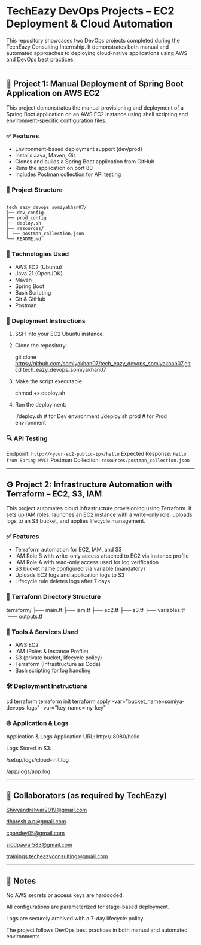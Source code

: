 # TechEazy DevOps Projects – EC2 Deployment & Cloud Automation

This repository showcases two DevOps projects completed during the TechEazy Consulting Internship. It demonstrates both manual and automated approaches to deploying cloud-native applications using AWS and DevOps best practices.

---

## 🚀 Project 1: Manual Deployment of Spring Boot Application on AWS EC2

This project demonstrates the manual provisioning and deployment of a Spring Boot application on an AWS EC2 instance using shell scripting and environment-specific configuration files.

### ✅ Features

- Environment-based deployment support (dev/prod)
- Installs Java, Maven, Git
- Clones and builds a Spring Boot application from GitHub
- Runs the application on port 80
- Includes Postman collection for API testing

### 📁 Project Structure

```

tech_eazy_devops_somiyakhan07/
├── dev_config
├── prod_config
├── deploy.sh
├── resources/
│ └── postman_collection.json
└── README.md

````

### 🧰 Technologies Used

- AWS EC2 (Ubuntu)
- Java 21 (OpenJDK)
- Maven
- Spring Boot
- Bash Scripting
- Git & GitHub
- Postman

### 🚀 Deployment Instructions

1. SSH into your EC2 Ubuntu instance.
2. Clone the repository:
  
   git clone https://github.com/somiyakhan07/tech_eazy_devops_somiyakhan07.git
   cd tech_eazy_devops_somiyakhan07

3. Make the script executable:
  
   chmod +x deploy.sh
   
4. Run the deployment:

   
   ./deploy.sh        # for Dev environment
   ./deploy.sh prod   # for Prod environment
  

### 🔍 API Testing

Endpoint: `http://<your-ec2-public-ip>/hello`
Expected Response: `Hello from Spring MVC!`
Postman Collection: `resources/postman_collection.json`

---

## ⚙️ Project 2: Infrastructure Automation with Terraform – EC2, S3, IAM

This project automates cloud infrastructure provisioning using Terraform. It sets up IAM roles, launches an EC2 instance with a write-only role, uploads logs to an S3 bucket, and applies lifecycle management.

### ✅ Features

* Terraform automation for EC2, IAM, and S3
* IAM Role B with write-only access attached to EC2 via instance profile
* IAM Role A with read-only access used for log verification
* S3 bucket name configured via variable (mandatory)
* Uploads EC2 logs and application logs to S3
* Lifecycle rule deletes logs after 7 days

### 📁 Terraform Directory Structure

terraform/
├── main.tf
├── iam.tf
├── ec2.tf
├── s3.tf
├── variables.tf
└── outputs.tf

### 🧰 Tools & Services Used

* AWS EC2
* IAM (Roles & Instance Profile)
* S3 (private bucket, lifecycle policy)
* Terraform (Infrastructure as Code)
* Bash scripting for log handling

### 🛠️ Deployment Instructions

cd terraform
terraform init
terraform apply -var="bucket_name=somiya-devops-logs" -var="key_name=my-key"


### 🌐 Application & Logs

Application & Logs
Application URL: http://<your-ec2-public-ip>:8080/hello

Logs Stored in S3:

/setup/logs/cloud-init.log

/app/logs/app.log

---

## 👥 Collaborators (as required by TechEazy)

Shivyandralwar2019@gmail.com

dharesh.a.p@gmail.com

cpandey05@gmail.com

siddpawar583@gmail.com

trainings.techeazyconsulting@gmail.com

---

## 📌 Notes
No AWS secrets or access keys are hardcoded.

All configurations are parameterized for stage-based deployment.

Logs are securely archived with a 7-day lifecycle policy.

The project follows DevOps best practices in both manual and automated environments